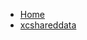 <!-- docs/_sidebar.md -->
- [Home](/)
- [xcshareddata](devassistDocs/docs/devassistDocs/Tutorials/MapViewTutorial/MapViewTutorial.xcodeproj/project.xcworkspace/xcshareddata/)